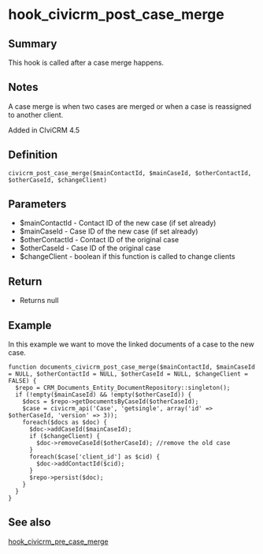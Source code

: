 # hook_civicrm_post_case_merge

## Summary

This hook is called after a case merge happens.

## Notes

A case merge is when two cases are merged or when a case is reassigned to another client.

Added in CIviCRM 4.5

## Definition

    civicrm_post_case_merge($mainContactId, $mainCaseId, $otherContactId, $otherCaseId, $changeClient)

## Parameters

-   $mainContactId - Contact ID of the new case (if set already)
-   $mainCaseId - Case ID of the new case (if set already)
-   $otherContactId - Contact ID of the original case
-   $otherCaseId - Case ID of the original case
-   $changeClient - boolean if this function is called to change
    clients

## Return

-   Returns null

## Example

In this example we want to move the linked documents of a case to the
new case.

    function documents_civicrm_post_case_merge($mainContactId, $mainCaseId = NULL, $otherContactId = NULL, $otherCaseId = NULL, $changeClient = FALSE) {
      $repo = CRM_Documents_Entity_DocumentRepository::singleton();
      if (!empty($mainCaseId) && !empty($otherCaseId)) {
        $docs = $repo->getDocumentsByCaseId($otherCaseId);
        $case = civicrm_api('Case', 'getsingle', array('id' => $otherCaseId, 'version' => 3));
        foreach($docs as $doc) {
          $doc->addCaseId($mainCaseId);
          if ($changeClient) {
            $doc->removeCaseId($otherCaseId); //remove the old case
          }
          foreach($case['client_id'] as $cid) {
            $doc->addContactId($cid);
          }
          $repo->persist($doc);
        }
      }
    }



## See also

[hook_civicrm_pre_case_merge](hook_civicrm_pre_case_merge.md)